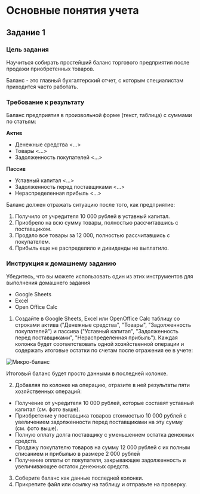 # Основные понятия учета

## Задание 1

### Цель задания

Научиться собирать простейший баланс торгового предприятия после продажи приобретенных товаров.

Баланс - это главный бухгалтерский отчет, с которым специалистам приходится часто работать.

### Требование к результату

Баланс предприятия в произвольной форме (текст, таблица) с суммами по статьям:

**Актив**

* Денежные средства <...>
* Товары  <...>
* Задолженность покупателей <...>

**Пассив**

* Уставный капитал  <...>
* Задолженность перед поставщиками  <...>
* Нераспределенная прибыль  <...>

Баланс должен отражать ситуацию после того, как предприятие:
1. Получило от учредителя 10 000 рублей в уставный капитал.
2. Приобрело на всю сумму товары, полностью рассчитавшись с поставщиком.
3. Продало все товары за 12 000, полностью рассчитавшись с покупателем.
4. Прибыль еще не распределило и дивиденды не выплатило.

### Инструкция к домашнему заданию

Убедитесь, что вы можете использовать один из этих инструментов для выполнения домашнего задания
- Google Sheets
- Excel
- Open Office Calc

1. Создайте в Google Sheets, Excel или OpenOffice Calc таблицу со строками актива ("Денежные средства", "Товары", "Задолженность покупателей") и пассива ("Уставный капитал", "Задолженность перед поставщиками", "Нераспределенная прибыль"). Каждая колонка будет соответствовать одной хозяйственной операции и содержать итоговые остатки по счетам после отражения ее в учете:

![Микро-баланс](homework-8-1.png)

Итоговый баланс будет просто данными в последней колонке.

2. Добавляя по колонке на операцию, отразите в ней результаты пяти хозяйственных операций:

  * Получение от учредителя 10 000 рублей, которые составят уставный капитал (см. фото выше).
  * Приобретение у поставщика товаров стоимостью 10 000 рублей с увеличением задолженности перед поставщиками на эту сумму (см. фото выше).
  * Полную оплату долга поставщику с уменьшением остатка денежных средств.
  * Продажу покупателю товаров на сумму 12 000 рублей с их полным списанием и прибылью в размере 2 000 рублей
  * Получение оплаты от покупателя, закрывающее задолженность и увеличивающее остаток денежных средств.
  
3. Соберите баланс как данные последней колонки.
4. Прикрепите файл или ссылку на таблицу и отправьте на проверку.
